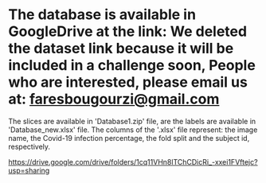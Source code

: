 # The database is available in GoogleDrive at the link: We deleted the dataset link because it will be included in a challenge soon, People who are interested, please email us at: faresbougourzi@gmail.com

The slices are available in 'Database1.zip' file, are the labels are available in 'Database\_new.xlsx' file. The columns of the '.xlsx' file represent: the image name, the Covid-19 infection percentage, the fold split and the subject id, respectively.


https://drive.google.com/drive/folders/1cq11VHn8lTChCDicRi_-xxei1FVftejc?usp=sharing
